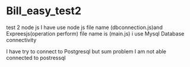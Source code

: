 # Bill_easy_test2
test 2 node js
I have use node js file name (dbconnection.js)and Expreesjs(operation perform) file name is (main.js)
i use Mysql Database connectivity 

I have try to connect to Postgresql  but sum problem I am not able  connected to postressql 
